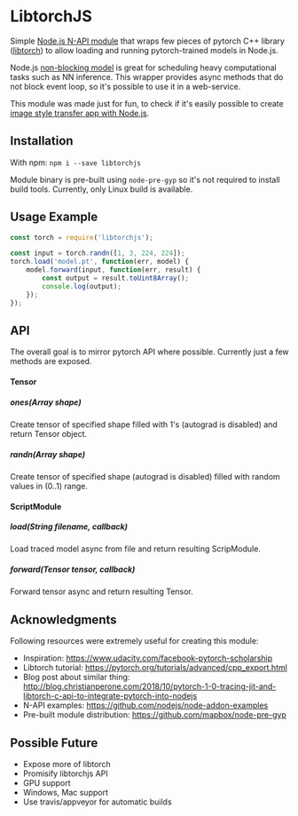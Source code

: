 # LibtorchJS

Simple [Node.js N-API module](https://nodejs.org/api/n-api.html) that wraps few pieces of pytorch C++ library ([libtorch](https://pytorch.org/cppdocs/)) to allow loading and running pytorch-trained models in Node.js.

Node.js [non-blocking model](https://nodejs.org/en/docs/guides/dont-block-the-event-loop/) is great for scheduling heavy computational tasks such as NN inference.
This wrapper provides async methods that do not block event loop, so it's possible to use it in a web-service.

This module was made just for fun, to check if it's easily possible to create [image style transfer app with Node.js](https://github.com/vvmnnnkv/nodejs-style-transfer).

## Installation

With npm: `npm i --save libtorchjs`

Module binary is pre-built using `node-pre-gyp` so it's not required to install build tools. 
Currently, only Linux build is available.

## Usage Example

```javascript
const torch = require('libtorchjs');

const input = torch.randn([1, 3, 224, 224]);
torch.load('model.pt', function(err, model) {
    model.forward(input, function(err, result) {
        const output = result.toUint8Array();
        console.log(output);
    });
});
```

## API
The overall goal is to mirror pytorch API where possible. Currently just a few methods are exposed.

#### Tensor
##### ones(Array shape)
Create tensor of specified shape filled with 1's (autograd is disabled) and return Tensor object.

##### randn(Array shape)
Create tensor of specified shape (autograd is disabled) filled with random values in (0..1) range.

#### ScriptModule
##### load(String filename, callback)
Load traced model async from file and return resulting ScripModule. 

##### forward(Tensor tensor, callback)
Forward tensor async and return resulting Tensor.

## Acknowledgments
Following resources were extremely useful for creating this module:
 * Inspiration: https://www.udacity.com/facebook-pytorch-scholarship
 * Libtorch tutorial: https://pytorch.org/tutorials/advanced/cpp_export.html
 * Blog post about similar thing: http://blog.christianperone.com/2018/10/pytorch-1-0-tracing-jit-and-libtorch-c-api-to-integrate-pytorch-into-nodejs
 * N-API examples: https://github.com/nodejs/node-addon-examples
 * Pre-built module distribution: https://github.com/mapbox/node-pre-gyp

## Possible Future
 * Expose more of libtorch
 * Promisify libtorchjs API
 * GPU support
 * Windows, Mac support
 * Use travis/appveyor for automatic builds
